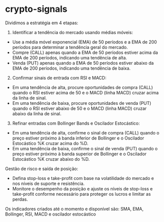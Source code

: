 # crypto-signals

Dividimos a estratégia em 4 etapas:

1. Identificar a tendência do mercado usando médias móveis:

* Use a média móvel exponencial (EMA) de 50 períodos e a EMA de 200 períodos para determinar a tendência geral do mercado.
* Compre (CALL) apenas quando a EMA de 50 períodos estiver acima da EMA de 200 períodos, indicando uma tendência de alta.
* Venda (PUT) apenas quando a EMA de 50 períodos estiver abaixo da EMA de 200 períodos, indicando uma tendência de baixa.

2. Confirmar sinais de entrada com RSI e MACD:

* Em uma tendência de alta, procure oportunidades de compra (CALL) quando o RSI estiver acima de 50 e o MACD (linha MACD) cruzar acima da linha de sinal.
* Em uma tendência de baixa, procure oportunidades de venda (PUT) quando o RSI estiver abaixo de 50 e o MACD (linha MACD) cruzar abaixo da linha de sinal.

3. Refinar entradas com Bollinger Bands e Oscilador Estocástico:

* Em uma tendência de alta, confirme o sinal de compra (CALL) quando o preço estiver próximo à banda inferior de Bollinger e o Oscilador Estocástico %K cruzar acima do %D.
* Em uma tendência de baixa, confirme o sinal de venda (PUT) quando o preço estiver próximo à banda superior de Bollinger e o Oscilador Estocástico %K cruzar abaixo do %D.

Gestão de risco e saída de posição:

* Defina stop-loss e take-profit com base na volatilidade do mercado e nos níveis de suporte e resistência.
* Monitore o desempenho da posição e ajuste os níveis de stop-loss e take-profit conforme necessário para proteger os lucros e limitar as perdas.



Os indicadores criados até o momento e disponível são: SMA, EMA, Bollinger, RSI, MACD e oscilador estocástico